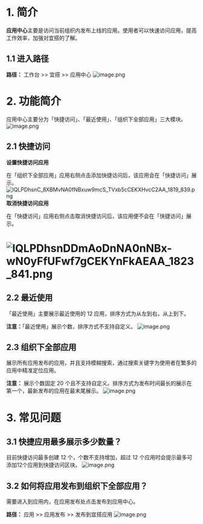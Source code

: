 <a name="Qly8U"></a>
# 1. 简介
**应用中心**主要是访问当前组织内发布上线的应用。使用者可以快速访问应用，提高工作效率，加强对宜搭的了解。
<a name="AsAEp"></a>
## 1.1 进入路径
**路径：** 工作台 >> 宜搭 >> 应用中心
![image.png](https://img.alicdn.com/imgextra/i1/O1CN01Ki9CeM1rIyGtDGFBW_!!6000000005609-2-tps-1052-513.png_.webp)
<a name="skHOC"></a>
# 2. 功能简介
应用中心主要分为「快捷访问」、「最近使用」、「组织下全部应用」三大模块。
![image.png](https://img.alicdn.com/imgextra/i2/O1CN01Fhsbca1qDe37k907M_!!6000000005462-2-tps-1052-533.png_.webp)
<a name="JvbOA"></a>
## 2.1 快捷访问
**设置快捷访问应用**
  
  在「组织下全部应用」应用右侧点击添加快捷访问后，该应用会在「快捷访问」展示。
![lQLPDhsnC_8XBMvNA0fNBxuw9mcS_TVxb5cCEKXHvcC2AA_1819_839.png](https://img.alicdn.com/imgextra/i4/O1CN01JGIhoL20FbuOcZSAS_!!6000000006820-2-tps-1819-839.png_.webp)
**取消快捷访问应用**
  
  在「快捷访问」应用右侧点击取消快捷访问后，该应用便不会在「快捷访问」展示。
<a name="i97p9"></a>
# ![lQLPDhsnDDmAoDnNA0nNBx-wN0yFfUFwf7gCEKYnFkAEAA_1823_841.png](https://img.alicdn.com/imgextra/i2/O1CN01lNdgpX1KbOtE9bSz6_!!6000000001182-2-tps-1052-485.png_.webp)
<a name="nNW71"></a>
## 2.2 最近使用
「最近使用」主要展示最近使用的 12 应用，排序方式为从左到右，从上到下。

  **注意：**「最近使用」展示个数，排序方式不支持自定义。
![image.png](https://img.alicdn.com/imgextra/i1/O1CN01sYQniY1N8x8Pon9Ht_!!6000000001526-2-tps-1052-533.png_.webp)
<a name="fCxZA"></a>
## 2.3 组织下全部应用
展示所有应用发布的应用，并且支持模糊搜索，通过搜索关键字为使用者在繁多的应用中精准定位应用。
  
  **注意：** 展示个数固定 20 个且不支持自定义。排序方式为发布时间最长的展示在第一个，最新发布的应用在最末尾展示。
![image.png](https://img.alicdn.com/imgextra/i1/O1CN018AQN4t1z5hixmjf0Q_!!6000000006663-2-tps-1728-880.png_.webp)
<a name="rYbSJ"></a>
# 3. 常见问题
<a name="EDVML"></a>
## 3.1 快捷应用最多展示多少数量？
目前快捷访问最多创建 12 个，个数不支持增加，超过 12 个应用时会提示最多可添加12个应用到快捷访问区块。
![image.png](https://img.alicdn.com/imgextra/i1/O1CN010IgzkQ1cIlrSYk2Z1_!!6000000003578-2-tps-1052-535.png_.webp)
<a name="M5xgD"></a>
## 3.2 如何将应用发布到组织下全部应用？
需要进入到应用内，在应用发布处点击发布到应用中心。
  
  **路径：** 应用 >> 应用发布 >> 发布到宜搭应用
![image.png](https://img.alicdn.com/imgextra/i2/O1CN01pMwFst1s3EH5b98xW_!!6000000005710-2-tps-1742-882.png_.webp)

